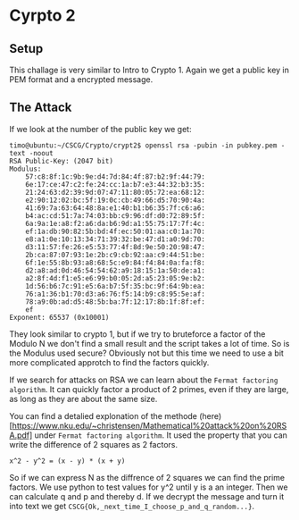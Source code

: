 # Cyrpto 2
## Setup
This challage is very similar to Intro to Crypto 1. Again we get a public key in PEM format and a encrypted message.

## The Attack
If we look at the number of the public key we get:
````
timo@ubuntu:~/CSCG/Crypto/crypt2$ openssl rsa -pubin -in pubkey.pem -text -noout
RSA Public-Key: (2047 bit)
Modulus:
    57:c8:8f:1c:9b:9e:d4:7d:84:4f:87:b2:9f:44:79:
    6e:17:ce:47:c2:fe:24:cc:1a:b7:e3:44:32:b3:35:
    21:24:63:d2:39:9d:07:47:11:80:05:72:ea:68:12:
    e2:90:12:02:bc:5f:19:0c:cb:49:66:d5:70:90:4a:
    41:69:7a:63:64:48:8a:e1:40:b1:b6:35:7f:c6:a6:
    b4:ac:cd:51:7a:74:03:bb:c9:96:df:d0:72:89:5f:
    6a:9a:1e:a8:f2:a6:da:b6:9d:a1:55:75:17:7f:4c:
    ef:1a:db:90:82:5b:bd:4f:ec:50:01:aa:c0:1a:70:
    e8:a1:0e:10:13:34:71:39:32:be:47:d1:a0:9d:70:
    d3:11:57:fe:26:e5:53:77:4f:8d:9e:50:20:98:47:
    2b:ca:87:07:93:1e:2b:c9:cb:92:aa:c9:44:51:be:
    6f:1e:55:8b:93:a8:68:5c:e9:84:f4:84:0a:fa:f8:
    d2:a8:ad:0d:46:54:54:62:a9:18:15:1a:50:de:a1:
    a2:8f:4d:f1:e5:e6:99:b0:05:2d:a5:23:05:9e:b2:
    1d:56:b6:7c:91:e5:6a:b7:5f:35:bc:9f:64:9b:ea:
    76:a1:36:b1:70:d3:a6:76:f5:14:b9:c8:95:5e:af:
    78:a9:0b:ad:d5:48:5b:ba:7f:12:17:8b:1f:8f:ef:
    ef
Exponent: 65537 (0x10001)
````
They look similar to crypto 1, but if we try to bruteforce a factor of the Modulo N we don't find a small result and the script takes a lot of time.
So is the Modulus used secure? Obviously not but this time we need to use a bit more complicated approtch to find the factors quickly.

If we search for attacks on RSA we can learn about the `Fermat factoring algorithm`. It can quickly factor a product of 2 primes, even if they
are large, as long as they are about the same size.

You can find a detalied explonation of the methode (here)[https://www.nku.edu/~christensen/Mathematical%20attack%20on%20RSA.pdf] under `Fermat factoring algorithm`.
It used the property that you can write the difference of 2 squares as 2 factors.

````
x^2 - y^2 = (x - y) * (x + y)
````
So if we can express N as the diffrence of 2 squares we can find the prime factors. We use python to test values for y^2 until y is a an integer.
Then we can calculate q and p and thereby d. If we decrypt the message and turn it into text we get `CSCG{Ok,_next_time_I_choose_p_and_q_random...}`.
